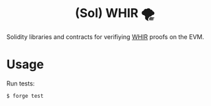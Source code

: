 <h1 align="center">(Sol) WHIR 🌪️</h1>

Solidity libraries and contracts for verifiying [WHIR](https://eprint.iacr.org/2024/1586) proofs on the EVM.

# Usage

Run tests:

```bash
$ forge test
```
